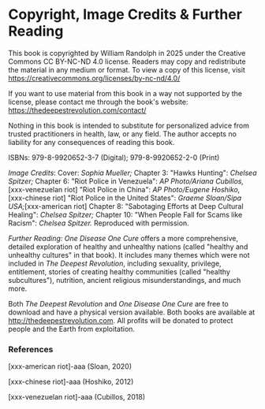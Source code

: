 # Copyright, Image Credits & Further Reading

This book is copyrighted by William Randolph in 2025 under the Creative Commons CC BY-NC-ND 4.0 license. Readers may copy and redistribute the material in any medium or format. To view a copy of this license, visit https://creativecommons.org/licenses/by-nc-nd/4.0/

If you want to use material from this book in a way not supported by the license, please contact me through the book's website: https://thedeepestrevolution.com/contact/

Nothing in this book is intended to substitute for personalized advice from trusted practitioners in health, law, or any field. The author accepts no liability for any consequences of reading this book.

ISBNs: 979-8-9920652-3-7 (Digital); 979-8-9920652-2-0 (Print)

_Image Credits_: Cover: _Sophia Mueller;_ Chapter 3: "Hawks Hunting": _Chelsea Spitzer;_ Chapter 6: "Riot Police in Venezuela": _AP Photo/Ariana Cubillos,_[xxx-venezuelan riot] "Riot Police in China": _AP Photo/Eugene Hoshiko,_[xxx-chinese riot] "Riot Police in the United States": _Graeme Sloan/Sipa USA;_[xxx-american riot]  Chapter 8: "Sabotaging Efforts at Deep Cultural Healing": _Chelsea Spitzer;_ Chapter 10: "When People Fall for Scams like Racism": _Chelsea Spitzer._ Reproduced with permission.

_Further Reading:_ _One Disease One Cure_ offers a more comprehensive, detailed exploration of healthy and unhealthy nations (called "healthy and unhealthy cultures" in that book). It includes many themes which were not included in _The Deepest Revolution_, including sexuality, privilege, entitlement, stories of creating healthy communities (called "healthy subcultures"), nutrition, ancient religious misunderstandings, and much more.

Both _The Deepest Revolution_ and _One Disease One Cure_ are free to download and have a physical version available. Both books are available at http://thedeepestrevolution.com. All profits will be donated to protect people and the Earth from exploitation.

### References

[xxx-american riot]-aaa (Sloan, 2020)

[xxx-chinese riot]-aaa (Hoshiko, 2012)

[xxx-venezuelan riot]-aaa (Cubillos, 2018)
